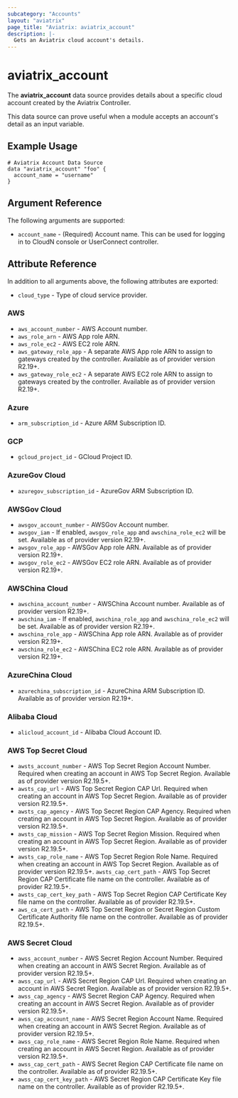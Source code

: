 ```yaml
---
subcategory: "Accounts"
layout: "aviatrix"
page_title: "Aviatrix: aviatrix_account"
description: |-
  Gets an Aviatrix cloud account's details.
---
```


# aviatrix_account

The **aviatrix_account** data source provides details about a specific cloud account created by the Aviatrix Controller.

This data source can prove useful when a module accepts an account's detail as an input variable.

## Example Usage

```hcl
# Aviatrix Account Data Source
data "aviatrix_account" "foo" {
  account_name = "username"
}
```

## Argument Reference

The following arguments are supported:

* `account_name` - (Required) Account name. This can be used for logging in to CloudN console or UserConnect controller.

## Attribute Reference

In addition to all arguments above, the following attributes are exported:

* `cloud_type` - Type of cloud service provider.

### AWS
* `aws_account_number` - AWS Account number.
* `aws_role_arn` - AWS App role ARN.
* `aws_role_ec2` - AWS EC2 role ARN.
* `aws_gateway_role_app` - A separate AWS App role ARN to assign to gateways created by the controller. Available as of provider version R2.19+.
* `aws_gateway_role_ec2` - A separate AWS EC2 role ARN to assign to gateways created by the controller. Available as of provider version R2.19+.
  
### Azure
* `arm_subscription_id` - Azure ARM Subscription ID.

### GCP
* `gcloud_project_id` - GCloud Project ID.

### AzureGov Cloud
* `azuregov_subscription_id` - AzureGov ARM Subscription ID.

### AWSGov Cloud
* `awsgov_account_number` - AWSGov Account number.
* `awsgov_iam` - If enabled, `awsgov_role_app` and `awschina_role_ec2` will be set. Available as of provider version R2.19+.
* `awsgov_role_app` - AWSGov App role ARN. Available as of provider version R2.19+.
* `awsgov_role_ec2` - AWSGov EC2 role ARN. Available as of provider version R2.19+.

### AWSChina Cloud
* `awschina_account_number` - AWSChina Account number. Available as of provider version R2.19+.
* `awschina_iam` - If enabled, `awschina_role_app` and `awschina_role_ec2` will be set. Available as of provider version R2.19+.
* `awschina_role_app` - AWSChina App role ARN. Available as of provider version R2.19+.
* `awschina_role_ec2` - AWSChina EC2 role ARN. Available as of provider version R2.19+.

### AzureChina Cloud
* `azurechina_subscription_id` - AzureChina ARM Subscription ID. Available as of provider version R2.19+.

### Alibaba Cloud
* `alicloud_account_id` - Alibaba Cloud Account ID.

### AWS Top Secret Cloud
* `awsts_account_number` - AWS Top Secret Region Account Number. Required when creating an account in AWS Top Secret Region. Available as of provider version R2.19.5+.
* `awsts_cap_url` - AWS Top Secret Region CAP Url. Required when creating an account in AWS Top Secret Region. Available as of provider version R2.19.5+.
* `awsts_cap_agency` - AWS Top Secret Region CAP Agency. Required when creating an account in AWS Top Secret Region. Available as of provider version R2.19.5+.
* `awsts_cap_mission` - AWS Top Secret Region Mission. Required when creating an account in AWS Top Secret Region. Available as of provider version R2.19.5+.
* `awsts_cap_role_name` - AWS Top Secret Region Role Name. Required when creating an account in AWS Top Secret Region. Available as of provider version R2.19.5+.
  `awsts_cap_cert_path` - AWS Top Secret Region CAP Certificate file name on the controller. Available as of provider R2.19.5+.
* `awsts_cap_cert_key_path` - AWS Top Secret Region CAP Certificate Key file name on the controller. Available as of provider R2.19.5+.
* `aws_ca_cert_path` - AWS Top Secret Region or Secret Region Custom Certificate Authority file name on the controller. Available as of provider R2.19.5+.

### AWS Secret Cloud
* `awss_account_number` - AWS Secret Region Account Number. Required when creating an account in AWS Secret Region. Available as of provider version R2.19.5+.
* `awss_cap_url` - AWS Secret Region CAP Url. Required when creating an account in AWS Secret Region. Available as of provider version R2.19.5+.
* `awss_cap_agency` - AWS Secret Region CAP Agency. Required when creating an account in AWS Secret Region. Available as of provider version R2.19.5+.
* `awss_cap_account_name` - AWS Secret Region Account Name. Required when creating an account in AWS Secret Region. Available as of provider version R2.19.5+.
* `awss_cap_role_name` - AWS Secret Region Role Name. Required when creating an account in AWS Secret Region. Available as of provider version R2.19.5+.
* `awss_cap_cert_path` - AWS Secret Region CAP Certificate file name on the controller. Available as of provider R2.19.5+.
* `awss_cap_cert_key_path` - AWS Secret Region CAP Certificate Key file name on the controller. Available as of provider R2.19.5+.
